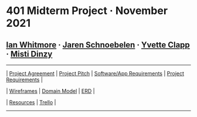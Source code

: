 # 401 Midterm Project &middot; November 2021

## **[Ian Whitmore](/team/Ian.md) &middot; [Jaren Schnoebelen](/team/Jaren.md) &middot; [Yvette Clapp](/team/Yvette.md) &middot; [Misti Dinzy](/team/Misti.md)**

---

| [Project Agreement](/pages/agreement.md) |
[Project Pitch](/pages/pitch.md) |
[Software/App Requirements](/pages/softwareReqs.md) |
[Project Requirements](/pages/requirements.md) |

| [Wireframes](/wireframes/wireframes.md) |
[Domain Model](/pages/domainModel.md) |
[ERD](/pages/ERD/ERD.md) |

| [Resources](/pages/resources.md) |
[Trello](https://trello.com/b/zUADckkN/midterm-project) |

---
